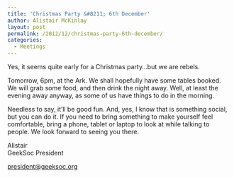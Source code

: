 ```yaml
---
title: 'Christmas Party &#8211; 6th December'
author: Alistair McKinlay
layout: post
permalink: /2012/12/christmas-party-6th-december/
categories:
  - Meetings
---
```

Yes, it seems quite early for a Christmas party&#8230;but we are rebels.

Tomorrow, 6pm, at the Ark. We shall hopefully have some tables booked. We will grab some food, and then drink the night away. Well, at least the evening away anyway, as some of us have things to do in the morning.

Needless to say, it&#8217;ll be good fun. And, yes, I know that is something social, but you can do it. If you need to bring something to make yourself feel comfortable, bring a phone, tablet or laptop to look at while talking to people. We look forward to seeing you there.

Alistair  
GeekSoc President

president@geeksoc.org